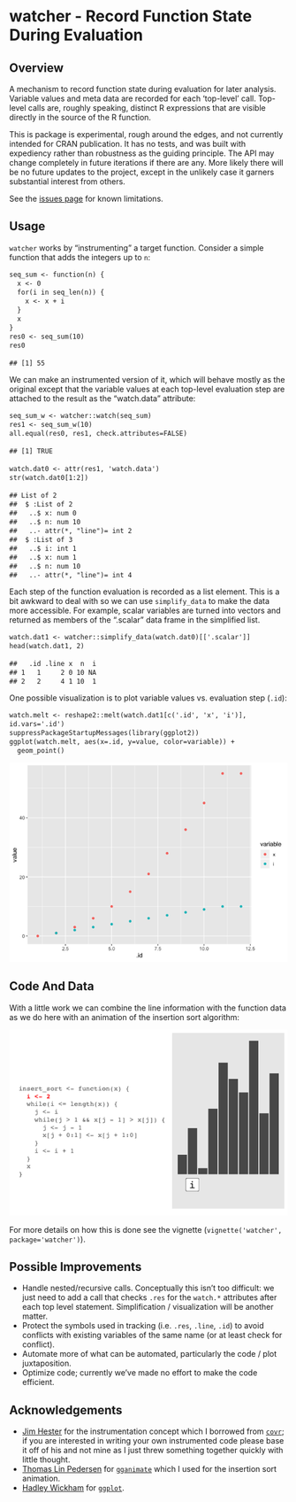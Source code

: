 <!-- README.md is generated from README.Rmd. Please edit that file 

library(rmarkdown)
render('README.Rmd', output_format=md_document())

-->
watcher - Record Function State During Evaluation
=================================================

Overview
--------

A mechanism to record function state during evaluation for later
analysis. Variable values and meta data are recorded for each
‘top-level’ call. Top-level calls are, roughly speaking, distinct R
expressions that are visible directly in the source of the R function.

This is package is experimental, rough around the edges, and not
currently intended for CRAN publication. It has no tests, and was built
with expediency rather than robustness as the guiding principle. The API
may change completely in future iterations if there are any. More likely
there will be no future updates to the project, except in the unlikely
case it garners substantial interest from others.

See the [issues page](https://github.com/brodieG/watcher/issues) for
known limitations.

Usage
-----

`watcher` works by “instrumenting” a target function. Consider a simple
function that adds the integers up to `n`:

    seq_sum <- function(n) {
      x <- 0
      for(i in seq_len(n)) {
        x <- x + i
      }
      x
    }
    res0 <- seq_sum(10)
    res0

    ## [1] 55

We can make an instrumented version of it, which will behave mostly as
the original except that the variable values at each top-level
evaluation step are attached to the result as the “watch.data”
attribute:

    seq_sum_w <- watcher::watch(seq_sum)
    res1 <- seq_sum_w(10)
    all.equal(res0, res1, check.attributes=FALSE)

    ## [1] TRUE

    watch.dat0 <- attr(res1, 'watch.data')
    str(watch.dat0[1:2])

    ## List of 2
    ##  $ :List of 2
    ##   ..$ x: num 0
    ##   ..$ n: num 10
    ##   ..- attr(*, "line")= int 2
    ##  $ :List of 3
    ##   ..$ i: int 1
    ##   ..$ x: num 1
    ##   ..$ n: num 10
    ##   ..- attr(*, "line")= int 4

Each step of the function evaluation is recorded as a list element. This
is a bit awkward to deal with so we can use `simplify_data` to make the
data more accessible. For example, scalar variables are turned into
vectors and returned as members of the “.scalar” data frame in the
simplified list.

    watch.dat1 <- watcher::simplify_data(watch.dat0)[['.scalar']]
    head(watch.dat1, 2)

    ##   .id .line x  n  i
    ## 1   1     2 0 10 NA
    ## 2   2     4 1 10  1

One possible visualization is to plot variable values vs. evaluation
step (`.id`):

    watch.melt <- reshape2::melt(watch.dat1[c('.id', 'x', 'i')], id.vars='.id')
    suppressPackageStartupMessages(library(ggplot2))
    ggplot(watch.melt, aes(x=.id, y=value, color=variable)) +
      geom_point()

![](extra/figures/README-state-vs-id-1.png)

Code And Data
-------------

With a little work we can combine the line information with the function
data as we do here with an animation of the insertion sort algorithm:

![](extra/sort-2.gif)

For more details on how this is done see the vignette
(`vignette('watcher', package='watcher')`).

Possible Improvements
---------------------

-   Handle nested/recursive calls. Conceptually this isn’t too
    difficult: we just need to add a call that checks `.res` for the
    `watch.*` attributes after each top level statement. Simplification
    / visualization will be another matter.
-   Protect the symbols used in tracking (i.e. `.res`, `.line`, `.id`)
    to avoid conflicts with existing variables of the same name (or at
    least check for conflict).
-   Automate more of what can be automated, particularly the code / plot
    juxtaposition.
-   Optimize code; currently we’ve made no effort to make the code
    efficient.

Acknowledgements
----------------

-   [Jim Hester](https://github.com/jimhester/) for the instrumentation
    concept which I borrowed from
    [`covr`](https://github.com/r-lib/covr); if you are interested in
    writing your own instrumented code please base it off of his and not
    mine as I just threw something together quickly with little thought.
-   [Thomas Lin Pedersen](https://github.com/thomasp85) for
    [`gganimate`](https://github.com/thomasp85/gganimate/) which I used
    for the insertion sort animation.
-   [Hadley Wickham](https://github.com/hadley/) for
    [`ggplot`](https://github.com/tidyverse/ggplot2).
